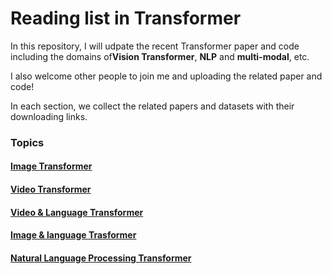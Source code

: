 # Reading list in Transformer

In this repository, I will udpate the recent Transformer paper and code including the domains of**Vision Transformer**, **NLP** and **multi-modal**, etc.  

I also welcome other people to join me and uploading the related paper and code!

In each section, we collect the related papers and datasets with their downloading links. 

### Topics
#### [Image Transformer](image-transformer.md) 


#### [Video Transformer](video-transformer.md)


#### [Video & Language Transformer](video-language-transformer.md)


#### [Image & language Trasformer](image-language-transformer.md)


#### [Natural Language Processing Transformer](natural-language-process-transformer.md)



